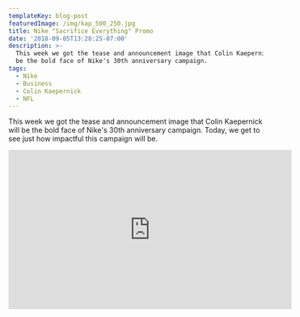 ```yaml
---
templateKey: blog-post
featuredImage: /img/kap_500_250.jpg
title: Nike "Sacrifice Everything" Promo
date: '2018-09-05T13:28:25-07:00'
description: >-
  This week we got the tease and announcement image that Colin Kaepernick will
  be the bold face of Nike's 30th anniversary campaign. 
tags:
  - Nike
  - Business
  - Colin Kaepernick
  - NFL
---
```

This week we got the tease and announcement image that Colin Kaepernick will be the bold face of Nike's 30th anniversary campaign. Today, we get to see just how impactful this campaign will be.



<iframe width="560" height="315" src="https://www.youtube.com/embed/mreQsQrDF-A" frameborder="0" allow="autoplay; encrypted-media" allowfullscreen></iframe>
